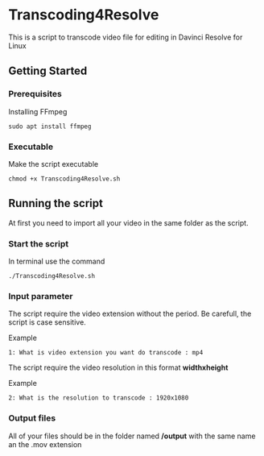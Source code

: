 # Transcoding4Resolve

This is a script to transcode video file for editing in Davinci Resolve for Linux

## Getting Started
### Prerequisites

Installing FFmpeg

```
sudo apt install ffmpeg
```

### Executable

Make the script executable

```
chmod +x Transcoding4Resolve.sh
```

## Running the script
At first you need to import all your video in
the same folder as the script.

### Start the script
In terminal use the command
```
./Transcoding4Resolve.sh
```

### Input parameter

The script require the video extension without the period.
Be carefull, the script is case sensitive.

Example
```
1: What is video extension you want do transcode : mp4
```

The script require the video resolution in this format **widthxheight**

Example
```
2: What is the resolution to transcode : 1920x1080
```

### Output files
All of your files should be in the folder named **/output**
with the same name an the .mov extension
